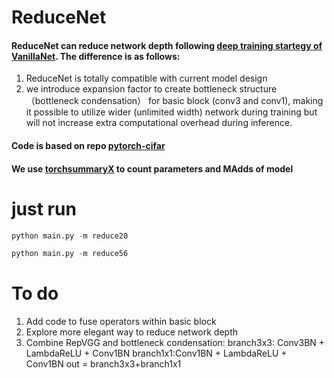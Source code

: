 # ReduceNet
####  ReduceNet can reduce network depth following [deep training startegy of VanillaNet](https://arxiv.org/abs/2305.12972). The difference is as follows:
1. ReduceNet is totally compatible with current model design
2. we introduce expansion factor to create bottleneck structure （bottleneck condensation） for basic block (conv3 and conv1), making it possible to utilize wider (unlimited width) network during training but will not increase extra computational overhead during inference.



#### Code is based on repo [pytorch-cifar](https://github.com/kuangliu/pytorch-cifar)

#### We use [torchsummaryX](https://github.com/nmhkahn/torchsummaryX) to count parameters and MAdds of model




# just run
```python
python main.py -m reduce20
```
```python
python main.py -m reduce56
```



# To do

1. Add code to fuse operators within basic block
2. Explore more elegant way to reduce network depth
3. Combine RepVGG and bottleneck condensation:
   branch3x3: Conv3BN + LambdaReLU + Conv1BN
   branch1x1:Conv1BN + LambdaReLU + Conv1BN
   out = branch3x3+branch1x1





